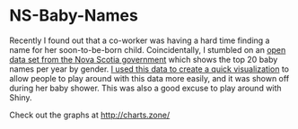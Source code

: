 # NS-Baby-Names

Recently I found out that a co-worker was having a hard time finding a name for her soon-to-be-born child. Coincidentally, I stumbled on an [open data set from the Nova Scotia government](https://data.novascotia.ca/Population-and-Demographics/NS-Top-Twenty-Baby-Names-1920-2016/emf8-vmuy) which shows the top 20 baby names per year by gender. [I used this data to create a quick visualization](http://charts.zone/) to allow people to play around with this data more easily, and it was shown off during her baby shower. This was also a good excuse to play around with Shiny.

Check out the graphs at http://charts.zone/

